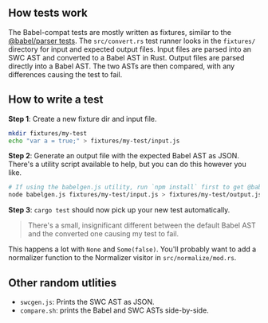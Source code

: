 ## How tests work

The Babel-compat tests are mostly written as fixtures, similar to the [@babel/parser tests](https://github.com/babel/babel/tree/main/packages/babel-parser/test/fixtures). The `src/convert.rs` test runner looks in the `fixtures/` directory for input and expected output files. Input files are parsed into an SWC AST and converted to a Babel AST in Rust. Output files are parsed directly into a Babel AST. The two ASTs are then compared, with any differences causing the test to fail.

## How to write a test

**Step 1**: Create a new fixture dir and input file.

```bash
mkdir fixtures/my-test
echo "var a = true;" > fixtures/my-test/input.js
```

**Step 2**: Generate an output file with the expected Babel AST as JSON. There's a utility script available to help, but you can do this however you like.

```bash
# If using the babelgen.js utility, run `npm install` first to get @babel/parser dependency.
node babelgen.js fixtures/my-test/input.js > fixtures/my-test/output.json
```

**Step 3**: `cargo test` should now pick up your new test automatically.

> There's a small, insignificant different between the default Babel AST and the converted one causing my test to fail.

This happens a lot with `None` and `Some(false)`. You'll probably want to add a normalizer function to the Normalizer visitor in `src/normalize/mod.rs`.

## Other random utlities

-   `swcgen.js`: Prints the SWC AST as JSON.
-   `compare.sh`: prints the Babel and SWC ASTs side-by-side.
